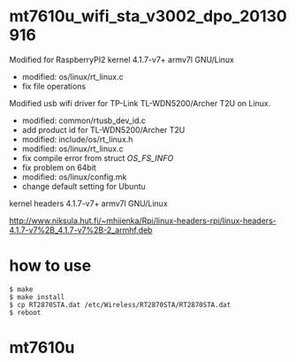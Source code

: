 # mt7610u_wifi_sta_v3002_dpo_20130916

Modified for RaspberryPI2 kernel 4.1.7-v7+ armv7l GNU/Linux
* modified: os/linux/rt_linux.c
 * fix file operations

Modified usb wifi driver for TP-Link TL-WDN5200/Archer T2U on Linux. 
* modified: common/rtusb_dev_id.c 
 * add product id for TL-WDN5200/Archer T2U
* modified: include/os/rt_linux.h 
* modified: os/linux/rt_linux.c
 * fix compile error from struct _OS_FS_INFO_
 * fix problem on 64bit
* modified: os/linux/config.mk
 * change default setting for Ubuntu 

kernel headers 4.1.7-v7+ armv7l GNU/Linux

http://www.niksula.hut.fi/~mhiienka/Rpi/linux-headers-rpi/linux-headers-4.1.7-v7%2B_4.1.7-v7%2B-2_armhf.deb

# how to use
```
$ make
$ make install
$ cp RT2870STA.dat /etc/Wireless/RT2870STA/RT2870STA.dat
$ reboot
```

# mt7610u
